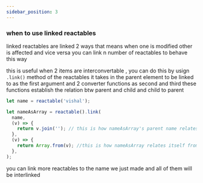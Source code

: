 ```yaml
---
sidebar_position: 3
---
```


### when to use linked reactables

linked reactables are linked 2 ways that means when one is modified other is affected and vice versa you can link n number of reactables to behave this way

this is useful when 2 items are interconvertable , you can do this by usign `.link()` method of the reactables it takes in the parent element to be linked to as the first argument and 2 converter functions as second and third these functions establish the relation btw parent and child and child to parent

```js
let name = reactable('vishal');

let nameAsArray = reactable().link(
  name,
  (v) => {
    return v.join(''); // this is how nameAsArray's parent name relates to this
  },
  (v) => {
    return Array.from(v); //this is how nameAsArray relates itself from parent
  },
);
```

you can link more reactables to the name we just made and all of them will be interlinked
